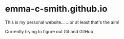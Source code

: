 # emma-c-smith.github.io

This is my personal website... 
...or at least that's the aim!

Currently trying to figure out Git and GitHub
